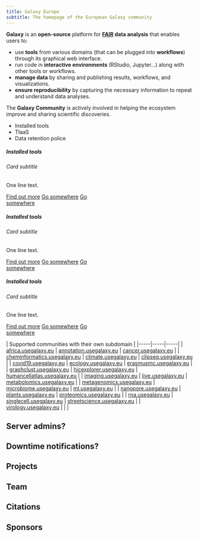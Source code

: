 ```yaml
---
title: Galaxy Europe
subtitle: The homepage of the European Galaxy community
---
```


<!-- Color palette: https://www.color-hex.com/color-palette/9983 -->

**Galaxy** is an **open-source** platform for **[FAIR](https://www.go-fair.org/fair-principles/) data analysis** that enables users to: 

- use **tools** from various domains (that can be plugged into **workflows**) through its graphical web interface.
- run code in **interactive environments** (RStudio, Jupyter...) along with other tools or workflows.
- **manage data** by sharing and publishing results, workflows, and visualizations.
- **ensure reproducibility** by capturing the necessary information to repeat and understand data analyses.

The **Galaxy Community** is actively involved in helping the ecosystem improve and sharing scientific discoveries.



   - Installed tools
   - TIaaS
   - Data retention police



<div class="card-deck">
  <div class="card text-dark bg-gradient-light mb-1" style="width: 18rem;">
    <div class="card-body">
      <h5 class="card-title">Installed tools</h5>
      <h6 class="card-subtitle mb-2 text-muted">Card subtitle</h6>
      <p class="card-text">One line text.</p>
      <a href="#" class="card-link">Find out more</a>
      <a href="#" class="btn btn-primary">Go somewhere</a>
      <a href="#" class="btn btn-secondary">Go somewhere</a>
    </div>
  </div>
  <div class="card text-white bg-white mb-3" style="width: 18rem;">
    <div class="card-body">
      <h5 class="card-title">Installed tools</h5>
      <h6 class="card-subtitle mb-2 text-muted">Card subtitle</h6>
      <p class="card-text">One line text.</p>
      <a href="#" class="card-link">Find out more</a>
      <a href="#" class="btn btn-primary">Go somewhere</a>
      <a href="#" class="btn btn-secondary">Go somewhere</a>
    </div>
  </div>
  <div class="card text-white bg-light mb-3" style="width: 18rem;">
    <div class="card-body">
      <h5 class="card-title">Installed tools</h5>
      <h6 class="card-subtitle mb-2 text-muted">Card subtitle</h6>
      <p class="card-text">One line text.</p>
      <a href="#" class="card-link">Find out more</a>
      <a href="#" class="btn btn-primary">Go somewhere</a>
      <a href="#" class="btn btn-secondary">Go somewhere</a>
    </div>
  </div>
</div>

<!-- Events, News, Tweets here -->

| Supported communities with their own subdomain |
|-----|-----|-----|
| [africa.usegalaxy.eu](https://africa.usegalaxy.eu) | [annotation.usegalaxy.eu](https://annotation.usegalaxy.eu) | [cancer.usegalaxy.eu](https://cancer.usegalaxy.eu) |
| [cheminformatics.usegalaxy.eu](https://cheminformatics.usegalaxy.eu) | [climate.usegalaxy.eu](https://climate.usegalaxy.eu) | [clipseq.usegalaxy.eu](https://clipseq.usegalaxy.eu) |
| [covid19.usegalaxy.eu](https://covid19.usegalaxy.eu) | [ecology.usegalaxy.eu](https://ecology.usegalaxy.eu) | [erasmusmc.usegalaxy.eu](https://erasmusmc.usegalaxy.eu) |
| [graphclust.usegalaxy.eu](https://graphclust.usegalaxy.eu) | [hicexplorer.usegalaxy.eu](https://hicexplorer.usegalaxy.eu) | [humancellatlas.usegalaxy.eu](https://humancellatlas.usegalaxy.eu) |
| [imaging.usegalaxy.eu](https://imaging.usegalaxy.eu) | [live.usegalaxy.eu](https://live.usegalaxy.eu) | [metabolomics.usegalaxy.eu](https://metabolomics.usegalaxy.eu) |
| [metagenomics.usegalaxy.eu](https://metagenomics.usegalaxy.eu) | [microbiome.usegalaxy.eu](https://microbiome.usegalaxy.eu) | [ml.usegalaxy.eu](https://ml.usegalaxy.eu) |
| [nanopore.usegalaxy.eu](https://nanopore.usegalaxy.eu) | [plants.usegalaxy.eu](https://plants.usegalaxy.eu) | [proteomics.usegalaxy.eu](https://proteomics.usegalaxy.eu) |
| [rna.usegalaxy.eu](https://rna.usegalaxy.eu) | [singlecell.usegalaxy.eu](https://singlecell.usegalaxy.eu) | [streetscience.usegalaxy.eu](https://streetscience.usegalaxy.eu) |
| [virology.usegalaxy.eu](https://virology.usegalaxy.eu) | | |


## Server admins?

## Downtime notifications?

## Projects

## Team

## Citations

## Sponsors
